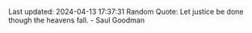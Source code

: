 Last updated: 2024-04-13 17:37:31
Random Quote: Let justice be done though the heavens fall. - Saul Goodman